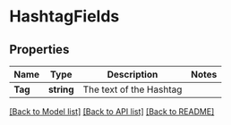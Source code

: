 # HashtagFields

## Properties

Name | Type | Description | Notes
------------ | ------------- | ------------- | -------------
**Tag** | **string** | The text of the Hashtag | 

[[Back to Model list]](../README.md#documentation-for-models) [[Back to API list]](../README.md#documentation-for-api-endpoints) [[Back to README]](../README.md)


